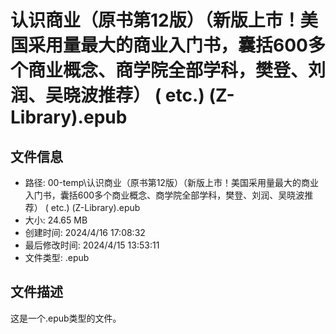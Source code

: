 ﻿# 认识商业（原书第12版）（新版上市！美国采用量最大的商业入门书，囊括600多个商业概念、商学院全部学科，樊登、刘润、吴晓波推荐） ( etc.) (Z-Library).epub

## 文件信息
- 路径: 00-temp\认识商业（原书第12版）（新版上市！美国采用量最大的商业入门书，囊括600多个商业概念、商学院全部学科，樊登、刘润、吴晓波推荐） ( etc.) (Z-Library).epub
- 大小: 24.65 MB
- 创建时间: 2024/4/16 17:08:32
- 最后修改时间: 2024/4/15 13:53:11
- 文件类型: .epub

## 文件描述
这是一个.epub类型的文件。

